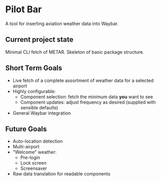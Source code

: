 # Pilot Bar
A tool for inserting aviation weather data into Waybar.

## Current project state
Minimal CLI fetch of METAR. Skeleton of basic package structure.

## Short Term Goals
- Live fetch of a complete assortment of weather data for a selected airport
- Highly configurable:
  - Component selection: fetch the minimum data **you** want to see
  - Component updates: adjust frequency as desired (supplied with sensible defaults)
- General Waybar integration

## Future Goals
- Auto-location detection
- Multi-airport
- "Welcome" weather:
  - Pre-login
  - Lock screen
  - Screensaver
- Raw data translation for readable components
